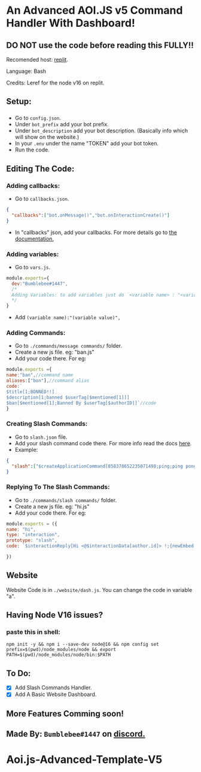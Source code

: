 # An Advanced AOI.JS v5 Command Handler With Dashboard!
## DO NOT use the code before reading this FULLY!!

Recomended host: [replit](https://replit.com).

Language: Bash

Credits: Leref for the node v16 on replit.

## Setup:
###
- Go to `config.json`. 
- Under `bot_prefix` add your bot prefix.
- Under `bot_description` add your bot description. (Basically info which will show on the website.)
- In your `.env` under the name "TOKEN" add your bot token.
- Run the code.
## Editing The Code:
### Adding callbacks:
- Go to `callbacks.json`.
```json
{
  "callbacks":["bot.onMessage()","bot.onInteractionCreate()"]
}
```
- In "callbacks" json, add your callbacks. For more details go to [the documentation.](https://aoi.leref.ga/v/aoi.js-v5/callbacks)

### Adding variables:
- Go to `vars.js`.
```js
module.exports={
  dev:"Bumblebee#1447",
  /*
  Adding Variables: to add variables just do `<variable name> : "<variable value>",`
  */
}
```
- Add `(variable name):"(variable value)",`
### Adding Commands:
- Go to `./commands/message commands/` folder.
- Create a new js file. eg: "ban.js"
- Add your code there. For eg:
```js
module.exports ={
name:"ban",//command name
aliases:["bon"],//command alias
code:`
$title[1;BONNED!!]
$description[1;banned $userTag[$mentioned[1]]]
$ban[$mentioned[1];Banned By $userTag[$authorID]]`//code
}

```
### Creating Slash Commands:
- Go to `slash.json` file.
- Add your slash command code there. For more info read the docs [here](https://aoi.leref.ga/v/aoi.js-v5/guide/advanced-guides/slash-commands).
- Example:
```json
{
  "slash":["$createApplicationCommand[858378652235071498;ping;ping pong ding dong🏓;true]","$createApplicationCommand[858378652235071498;hi;Say hi!;true]"]
}
```
### Replying To The Slash Commands:
- Go to `./commands/slash commands/` folder.
- Create a new js file. eg: "hi.js"
- Add your code there. For eg:
```js
module.exports = ({
name: "hi",
type: "interaction",
prototype: "slash",
code: `$interactionReply[Hi <@$interactionData[author.id]> !;{newEmbed:{title:Hello!}{description:Hey man! Wassup?!}}]`

})

```

## Website
Website Code is in `./website/dash.js`.
You can change the code in variable "a".
## Having Node V16 issues? 
### paste this in shell:
```
npm init -y && npm i --save-dev node@16 && npm config set prefix=$(pwd)/node_modules/node && export PATH=$(pwd)/node_modules/node/bin:$PATH

```
## To Do:
- [X] Add Slash Commands Handler.
- [X] Add A Basic Website Dashboard.
## More Features Comming soon!
## Made By: `Bumblebee#1447` on [discord.](https://discord.com/users/818377414367379487)
# Aoi.js-Advanced-Template-V5
